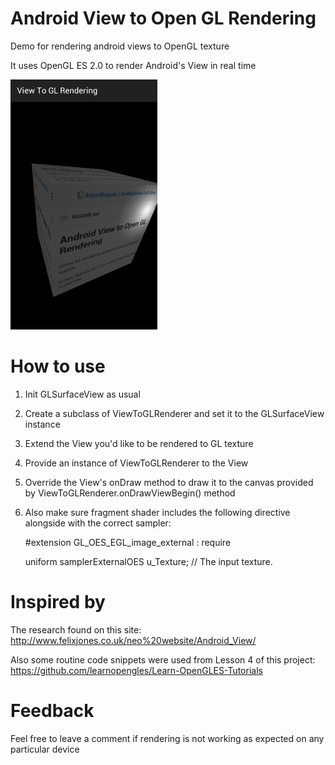 # Android View to Open GL Rendering
Demo for rendering android views to OpenGL texture

It uses OpenGL ES 2.0 to render Android's View in real time

![](/screenshot.png)

# How to use

1. Init GLSurfaceView as usual
2. Create a subclass of ViewToGLRenderer and set it to the GLSurfaceView instance
3. Extend the View you'd like to be rendered to GL texture
4. Provide an instance of ViewToGLRenderer to the View
5. Override the View's onDraw method to draw it to the canvas provided by ViewToGLRenderer.onDrawViewBegin() method
6. Also make sure fragment shader includes the following directive alongside with the correct sampler:

    \#extension GL_OES_EGL_image_external : require
    
    uniform samplerExternalOES u_Texture;    // The input texture.



# Inspired by

The research found on this site: http://www.felixjones.co.uk/neo%20website/Android_View/

Also some routine code snippets were used from Lesson 4 of this project: https://github.com/learnopengles/Learn-OpenGLES-Tutorials  

# Feedback

Feel free to leave a comment if rendering is not working as expected on any particular device
